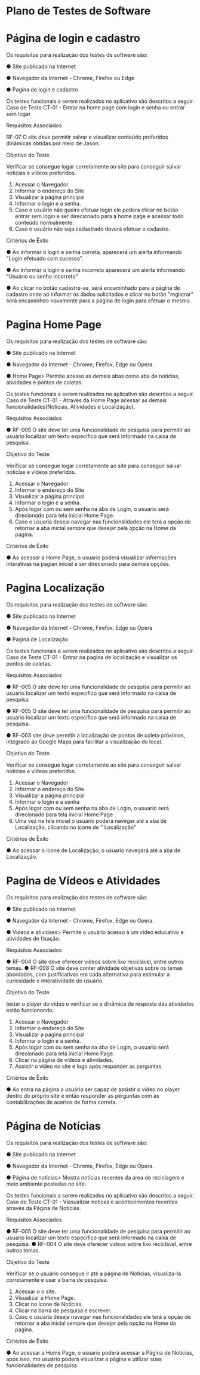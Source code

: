 # Plano de Testes de Software


# Página de login e cadastro

Os requisitos para realização dos testes de software são:

● Site publicado na Internet

● Navegador da Internet - Chrome, Firefox ou Edge

● Pagina de login e cadastro 


Os testes funcionais a serem realizados no aplicativo são descritos a seguir.
Caso de Teste CT-01 - Entrar na home page com login e senha ou entrar sem logar

Requisitos Associados

RF-07	O site deve permitir salvar e visualizar conteúdo preferidos
dinâmicas obtidas por meio de Jason.

Objetivo do Teste

Verificar se consegue logar corretamente ao site para conseguir salvar noticias e vídeos preferidos.

1) Acessar o Navegador
2) Informar o endereço do Site
3) Visualizar a página principal
4) Informar o login e a senha.
5) Caso o usuário não queira efetuar login ele podera clicar no botão entrar sem login e ser direcionado para a home page e acessar todo conteúdo normalmente.
6) Caso o usuário não seja cadastrado deverá efetuar o cadastro.

Critérios de Êxito

● Ao informar o login e senha correta, aparecerá um alerta informando  "Login efetuado com sucesso".

● Ao informar o login e senha incorreto aparecerá um alerta informando "Usuário ou senha incorreto"

● Ao clicar no botão cadastre-se, será encaminhado para a página de cadastro onde ao informar os dados solicitados e clicar no botão "registrar" será encaminhdo novamente para a página de login para efetuar o mesmo.


# Pagina Home Page

 Os requisitos para realização dos testes de software são:

● Site publicado na Internet

● Navegador da Internet - Chrome, Firefox, Edge ou Opera.

● Home Page> Permite acesso as demais abas como aba de noticias, atividades e pontos de coletas.


Os testes funcionais a serem realizados no aplicativo são descritos a seguir.
Caso de Teste CT-01 - Através da Home Page acessar as demais funcionalidades(Noticias, Atividades e Localização).

Requisitos Associados

● RF-005 O site deve ter uma funcionalidade de pesquisa para permitir ao
usuário localizar um texto específico que será informado na caixa
de pesquisa.

Objetivo do Teste

Verificar se consegue logar corretamente ao site para conseguir salvar noticias e vídeos preferidos.

1) Acessar o Navegador
2) Informar o endereço do Site
3) Visualizar a página principal
4) Informar o login e a senha.
5) Após logar com ou sem senha na aba de Login, o usuario será direcionado para tela inicial Home Page.
6) Caso o usuaria deseja navegar nas funcionalidades ele terá a opção de retornar a aba inicial sempre que desejar pela opção na Home da pagina.

Critérios de Êxito

● Ao acessar a Home Page, o usuario poderá visualizar informações interativas na pagian inicial e ser direcionado para demais opções.


# Pagina Localização

Os requisitos para realização dos testes de software são:

● Site publicado na Internet

● Navegador da Internet - Chrome, Firefox, Edge ou Opera

● Pagina de Localização


Os testes funcionais a serem realizados no aplicativo são descritos a seguir.
Caso de Teste CT-01 - Entrar na pagina de localização e visualizar os pontos de coletas.

Requisitos Associados

● RF-005 O site deve ter uma funcionalidade de pesquisa para permitir ao
usuário localizar um texto específico que será informado na caixa
de pesquisa

● RF-005 O site deve ter uma funcionalidade de pesquisa para permitir ao
usuário localizar um texto específico que será informado na caixa
de pesquisa.

● RF-003 site deve permitir a localização de pontos de coleta próximos,
integrado ao Google Maps para facilitar a visualização do local.

Objetivo do Teste

Verificar se consegue logar corretamente ao site para conseguir salvar noticias e vídeos preferidos.

1) Acessar o Navegador
2) Informar o endereço do Site
3) Visualizar a página principal
4) Informar o login e a senha
5) Após logar com ou sem senha na aba de Login, o usuario será direcionado para tela inicial Home Page
6) Uma vez na tela inicial o usuario poderá navegar até a aba de Localização, clicando no icone de " Localização"


Critérios de Êxito

● Ao acessar o icone de Localização, o usuario navegará até a aba de Localização.


# Pagina de Vídeos e Atividades

 Os requisitos para realização dos testes de software são:

● Site publicado na Internet

● Navegador da Internet - Chrome, Firefox, Edge ou Opera.

● Vídeos e atividaes> Permite o usuário acesso à um vídeo educativo e atividades de fixação.

Requisitos Associados

● RF-004	O site deve oferecer vídeos sobre lixo reciclável, entre outros temas.
● RF-008	O site deve conter atividade objetivas sobre os temas abordados, com justificativas em cada alternativa para estimular a curiosidade e interatividade do usuário.

Objetivo do Teste

testar o player do vídeo e verificar se a dinâmica de resposta das atividades estão funcionando.

1) Acessar o Navegador
2) Informar o endereço do Site
3) Visualizar a página principal
4) Informar o login e a senha.
5) Após logar com ou sem senha na aba de Login, o usuario será direcionado para tela inicial Home Page.
6) Clicar na página de vídeos e atividades.
7) Assistir o vídeo no site e logo após responder as perguntas.

Critérios de Êxito

● Ao entra na página o usuário ser capaz de assistir o vídeo no player dentro do próprio site e então responder as perguntas com as contabilizações de acertos de forma correta.


# Página de Notícias

Os requisitos para realização dos testes de software são:

● Site publicado na Internet

● Navegador da Internet - Chrome, Firefox, Edge ou Opera.

● Página de notícias> Mostra notícias recentes da área de reciclagem e meio ambiente postadas no site.


Os testes funcionais a serem realizados no aplicativo são descritos a seguir.
Caso de Teste CT-01 - Viasualizar notícas e acontecimentos recentes através da Página de Notícias.

Requisitos Associados

● RF-005 O site deve ter uma funcionalidade de pesquisa para permitir ao
usuário localizar um texto específico que será informado na caixa
de pesquisa.
● RF-004	O site deve oferecer vídeos sobre lixo reciclável, entre outros temas.

Objetivo do Teste

Verificar se o usuário consegue ir até a página de Notícias, visualiza-la corretamente e usar a barra de pesquisa.

1) Acessar o o site.
2) Visualizar a Home Page.
3) Clicar no ícone de Notícias.
4) Clicar na barra de pesquisa e escrever.
6) Caso o usuaria deseja navegar nas funcionalidades ele terá a opção de retornar a aba inicial sempre que desejar pela opção na Home da pagina.

Critérios de Êxito

● Ao acessar a Home Page, o usuario poderá  acessar a Página de Notícias, após isso, mo usuário poderá visualizar a página e utilizar suas funcionalidades de pesquisa.



